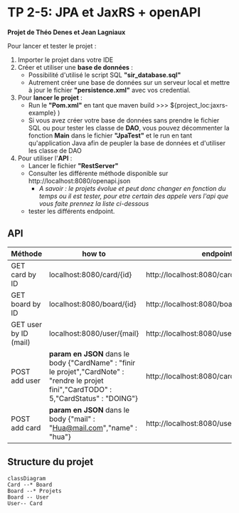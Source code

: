# TP 2-5: JPA et JaxRS + openAPI

**Projet de Théo Denes et Jean Lagniaux**

Pour lancer et tester le projet : 
 1. Importer le projet dans votre IDE
 2. Créer et utiliser une **base de données** :
	 - Possibilité d'utilisé le script SQL **"sir_database.sql"**
	- Autrement créer une base de données sur un serveur local et mettre à jour le fichier **"persistence.xml"** avec vos credential. 
 3. Pour **lancer le projet** : 
	 - Run le **"Pom.xml"** en tant que maven build >>> ${project_loc:jaxrs-example} ) 
	 - Si vous avez créer votre base de données sans prendre le fichier SQL ou pour tester les classe de **DAO**, vous pouvez décommenter la fonction **Main** dans le fichier **"JpaTest"** et le run en tant qu'application Java afin de peupler la base de données et d'utiliser les classe de DAO
 4.  Pour utiliser l'**API** :
	 - Lancer le fichier **"RestServer"**
	 - Consulter les différente méthode disponible sur http://localhost:8080/openapi.json
		 - *A savoir : le projets évolue et peut donc changer en fonction du temps ou il est tester, pour etre certain des appele vers l'api que vous faite prennez la liste ci-dessous*
	 - tester les différents endpoint. 

## API

|Méthode  | how to|  endpoint|
|--|--|--|
|GET card by ID  |  localhost:8080/card/{id} | http://localhost:8080/card/8
|GET board by ID | localhost:8080/board/{id} | http://localhost:8080/board/7
|GET user by ID (mail)  |  localhost:8080/user/{mail}|http://localhost:8080/user/theo@mail.com
|POST add user |  **param en JSON** dans le body {"CardName"  :  "finir le projet","CardNote"  :  "rendre le projet fini","CardTODO"  :  5,"CardStatus"  :  "DOING"}|http://localhost:8080/card/addCard
|POST add card  | **param en JSON** dans le body {"mail"  :  "Hua@mail.com","name"  :  "hua"}|http://localhost:8080/user/addUser
 
## Structure du projet

```mermaid
classDiagram
Card --* Board
Board --* Projets
Board -- User
User-- Card
```
